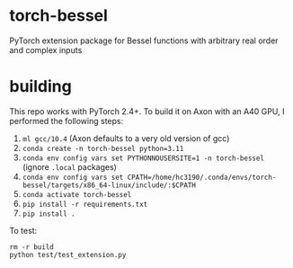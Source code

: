 # torch-bessel
PyTorch extension package for Bessel functions with arbitrary real order and complex inputs

# building
This repo works with PyTorch 2.4+. To build it on Axon with an A40 GPU, I performed the following steps:
1) `ml gcc/10.4` (Axon defaults to a very old version of gcc)
2) `conda create -n torch-bessel python=3.11`
3) `conda env config vars set PYTHONNOUSERSITE=1 -n torch-bessel` (ignore `.local` packages)
4) `conda env config vars set CPATH=/home/hc3190/.conda/envs/torch-bessel/targets/x86_64-linux/include/:$CPATH`
5) `conda activate torch-bessel`
6) `pip install -r requirements.txt`
7) `pip install .`

To test:
```
rm -r build
python test/test_extension.py
```

